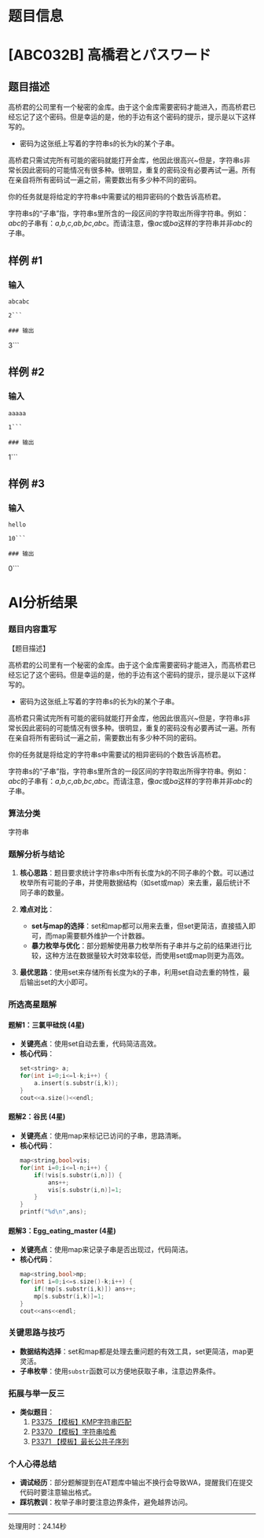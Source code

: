 # 题目信息

# [ABC032B] 高橋君とパスワード

## 题目描述

高桥君的公司里有一个秘密的金库。由于这个金库需要密码才能进入，而高桥君已经忘记了这个密码。但是幸运的是，他的手边有这个密码的提示，提示是以下这样写的。


- 密码为这张纸上写着的字符串s的长为k的某个子串。

高桥君只需试完所有可能的密码就能打开金库，他因此很高兴~但是，字符串s非常长因此密码的可能情况有很多种。很明显，重复的密码没有必要再试一遍。所有在亲自将所有密码试一遍之前，需要数出有多少种不同的密码。

你的任务就是将给定的字符串s中需要试的相异密码的个数告诉高桥君。

字符串s的“子串”指，字符串s里所含的一段区间的字符取出所得字符串。例如：$abc$的子串有：$a$,$b$,$c$,$ab$,$bc$,$abc$。而请注意，像$ac$或$ba$这样的字符串并非$abc$的子串。

## 样例 #1

### 输入

```
abcabc

2```

### 输出

```
3```

## 样例 #2

### 输入

```
aaaaa

1```

### 输出

```
1```

## 样例 #3

### 输入

```
hello

10```

### 输出

```
0```

# AI分析结果

### 题目内容重写

【题目描述】

高桥君的公司里有一个秘密的金库。由于这个金库需要密码才能进入，而高桥君已经忘记了这个密码。但是幸运的是，他的手边有这个密码的提示，提示是以下这样写的。

- 密码为这张纸上写着的字符串s的长为k的某个子串。

高桥君只需试完所有可能的密码就能打开金库，他因此很高兴~但是，字符串s非常长因此密码的可能情况有很多种。很明显，重复的密码没有必要再试一遍。所有在亲自将所有密码试一遍之前，需要数出有多少种不同的密码。

你的任务就是将给定的字符串s中需要试的相异密码的个数告诉高桥君。

字符串s的“子串”指，字符串s里所含的一段区间的字符取出所得字符串。例如：$abc$的子串有：$a$,$b$,$c$,$ab$,$bc$,$abc$。而请注意，像$ac$或$ba$这样的字符串并非$abc$的子串。

### 算法分类
字符串

### 题解分析与结论

1. **核心思路**：题目要求统计字符串s中所有长度为k的不同子串的个数。可以通过枚举所有可能的子串，并使用数据结构（如set或map）来去重，最后统计不同子串的数量。

2. **难点对比**：
   - **set与map的选择**：set和map都可以用来去重，但set更简洁，直接插入即可，而map需要额外维护一个计数器。
   - **暴力枚举与优化**：部分题解使用暴力枚举所有子串并与之前的结果进行比较，这种方法在数据量较大时效率较低，而使用set或map则更为高效。

3. **最优思路**：使用set来存储所有长度为k的子串，利用set自动去重的特性，最后输出set的大小即可。

### 所选高星题解

#### 题解1：三氯甲硅烷 (4星)
- **关键亮点**：使用set自动去重，代码简洁高效。
- **核心代码**：
  ```cpp
  set<string> a;
  for(int i=0;i<=l-k;i++) {
      a.insert(s.substr(i,k));
  }
  cout<<a.size()<<endl;
  ```

#### 题解2：谷民 (4星)
- **关键亮点**：使用map来标记已访问的子串，思路清晰。
- **核心代码**：
  ```cpp
  map<string,bool>vis;
  for(int i=0;i<=l-n;i++) {
      if(!vis[s.substr(i,n)]) {
          ans++;
          vis[s.substr(i,n)]=1;
      }
  }
  printf("%d\n",ans);
  ```

#### 题解3：Egg_eating_master (4星)
- **关键亮点**：使用map来记录子串是否出现过，代码简洁。
- **核心代码**：
  ```cpp
  map<string,bool>mp;
  for(int i=0;i<=s.size()-k;i++) {
      if(!mp[s.substr(i,k)]) ans++;
      mp[s.substr(i,k)]=1;
  }
  cout<<ans<<endl;
  ```

### 关键思路与技巧
- **数据结构选择**：set和map都是处理去重问题的有效工具，set更简洁，map更灵活。
- **子串枚举**：使用`substr`函数可以方便地获取子串，注意边界条件。

### 拓展与举一反三
- **类似题目**：
  1. [P3375 【模板】KMP字符串匹配](https://www.luogu.com.cn/problem/P3375)
  2. [P3370 【模板】字符串哈希](https://www.luogu.com.cn/problem/P3370)
  3. [P3371 【模板】最长公共子序列](https://www.luogu.com.cn/problem/P3371)

### 个人心得总结
- **调试经历**：部分题解提到在AT题库中输出不换行会导致WA，提醒我们在提交代码时要注意输出格式。
- **踩坑教训**：枚举子串时要注意边界条件，避免越界访问。

---
处理用时：24.14秒